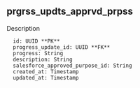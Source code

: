## prgrss_updts_apprvd_prpss

Description 

```
  id: UUID **PK**
  progress_update_id: UUID **FK**
  progress: String
  description: String
  salesforce_approved_purpose_id: String
  created_at: Timestamp
  updated_at: Timestamp
```